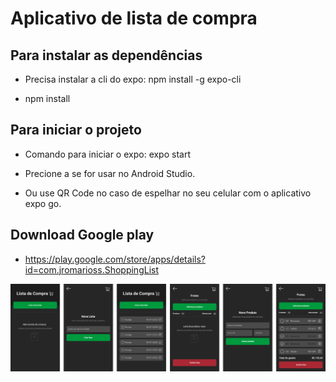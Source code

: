 # Aplicativo de lista de compra
## Para instalar as dependências
- Precisa instalar a cli do expo: npm install -g expo-cli

- npm install

## Para iniciar o projeto
- Comando para iniciar o expo: expo start

- Precione a se for usar no Android Studio.

- Ou use QR Code no caso de espelhar no seu celular com o aplicativo expo go.

## Download Google play
 - https://play.google.com/store/apps/details?id=com.jromarioss.ShoppingList

<img src="./public/appImage.png" alt="" >
